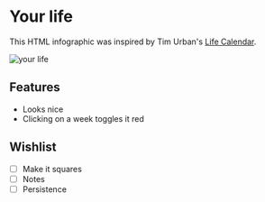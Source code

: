 # Your life

This HTML infographic was inspired by Tim Urban's [Life Calendar](http://waitbutwhy.com/2014/05/life-weeks.html).

![your life](http://some1else.github.io/life/thumb.jpg)

## Features

- Looks nice
- Clicking on a week toggles it red

## Wishlist

- [ ] Make it squares
- [ ] Notes
- [ ] Persistence